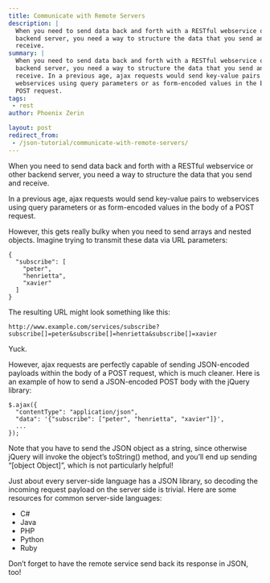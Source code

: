 ```yaml
---
title: Communicate with Remote Servers
description: |
  When you need to send data back and forth with a RESTful webservice or other
  backend server, you need a way to structure the data that you send and
  receive.
summary: |
  When you need to send data back and forth with a RESTful webservice or other
  backend server, you need a way to structure the data that you send and
  receive. In a previous age, ajax requests would send key-value pairs to
  webservices using query parameters or as form-encoded values in the body of a
  POST request.
tags:
 - rest
author: Phoenix Zerin

layout: post
redirect_from:
 - /json-tutorial/communicate-with-remote-servers/
---
```


When you need to send data back and forth with a RESTful webservice or
other backend server, you need a way to structure the data that you send
and receive.

In a previous age, ajax requests would send key-value pairs to
webservices using query parameters or as form-encoded values in the body
of a POST request.

However, this gets really bulky when you need to send arrays and nested
objects. Imagine trying to transmit these data via URL parameters:

    {
      "subscribe": [
        "peter",
        "henrietta",
        "xavier"
      ]
    }

The resulting URL might look something like this:

    http://www.example.com/services/subscribe?subscribe[]=peter&subscribe[]=henrietta&subscribe[]=xavier

Yuck.

However, ajax requests are perfectly capable of sending JSON-encoded
payloads within the body of a POST request, which is much cleaner. Here
is an example of how to send a JSON-encoded POST body with the jQuery
library:

    $.ajax({
      "contentType": "application/json",
      "data": '{"subscribe": ["peter", "henrietta", "xavier"]}',
      ...
    });

Note that you have to send the JSON object as a string, since otherwise
jQuery will invoke the object’s toString() method, and you’ll end up
sending “\[object Object\]”, which is not particularly helpful!

Just about every server-side language has a JSON library, so decoding
the incoming request payload on the server side is trivial. Here are
some resources for common server-side languages:

-   C\#
-   Java
-   PHP
-   Python
-   Ruby

Don’t forget to have the remote service send back its response in JSON,
too!
